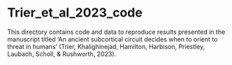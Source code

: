 # Trier_et_al_2023_code
This directory contains code and data to reproduce results presented in the manuscript titled ‘An ancient subcortical circuit decides when to orient to threat in humans’ (Trier, Khalighinejad, Hamilton, Harbison, Priestley, Laubach, Scholl, &amp; Rushworth, 2023).
